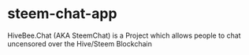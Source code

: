 # steem-chat-app
HiveBee.Chat (AKA SteemChat) is a Project which allows people to chat uncensored over the Hive/Steem Blockchain
